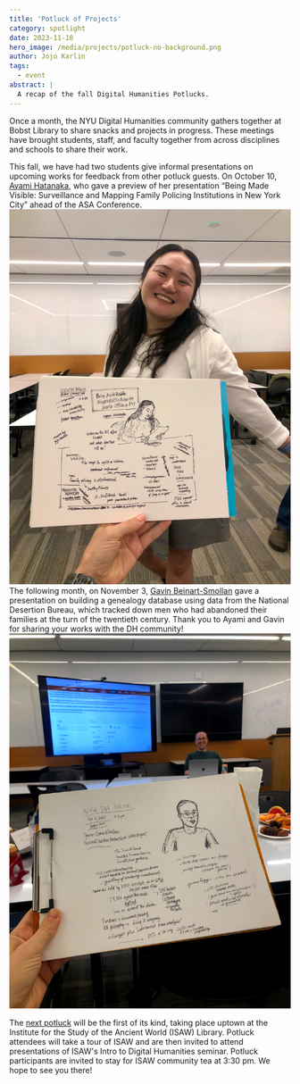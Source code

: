 ```yaml
---
title: 'Potluck of Projects'
category: spotlight
date: 2023-11-10
hero_image: /media/projects/potluck-no-background.png
author: Jojo Karlin
tags:
  - event
abstract: |
  A recap of the fall Digital Humanities Potlucks.
---
```

Once a month, the NYU Digital Humanities community gathers together at Bobst Library to share snacks and projects in progress. These meetings have brought students, staff, and faculty together from across disciplines and schools to share their work.

This fall, we have had two students give informal presentations on upcoming works for feedback from other potluck guests. On October 10, [Ayami Hatanaka](https://digitalhumanities.nyu.edu/news/2023-06-23-fellow-spotlight-ACS-in-SoHo/), who gave a preview of her presentation “Being Made Visible: Surveillance and Mapping Family Policing Institutions in New York City” ahead of the ASA Conference. 
![Ayami presents at the October Potluck](/media/news/20231003-Ayami.jpg)
The following month, on November 3, [Gavin Beinart-Smollan](https://digitalhumanities.nyu.edu/projects/jewish-cookbooks/) gave a presentation on building a genealogy database using data from the National Desertion Bureau, which tracked down men who had abandoned their families at the turn of the twentieth century. Thank you to Ayami and Gavin for sharing your works with the DH community!
![Gavin presents at the November Potluck](/media/news/20231101-Gavin.jpg)

The [next potluck](https://nyu.libcal.com/event/11427535) will be the first of its kind, taking place uptown at the Institute for the Study of the Ancient World (ISAW) Library. Potluck attendees will take a tour of ISAW and are then invited to attend presentations of ISAW's Intro to Digital Humanities seminar. Potluck participants are invited to stay for ISAW community tea at 3:30 pm. We hope to see you there!

